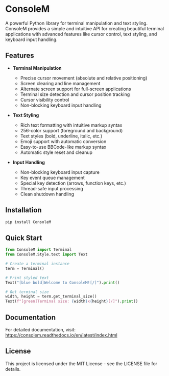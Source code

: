 # ConsoleM

A powerful Python library for terminal manipulation and text styling. ConsoleM provides a simple and intuitive API for creating beautiful terminal applications with advanced features like cursor control, text styling, and keyboard input handling.

## Features

* **Terminal Manipulation**
  * Precise cursor movement (absolute and relative positioning)
  * Screen clearing and line management
  * Alternate screen support for full-screen applications
  * Terminal size detection and cursor position tracking
  * Cursor visibility control
  * Non-blocking keyboard input handling

* **Text Styling**
  * Rich text formatting with intuitive markup syntax
  * 256-color support (foreground and background)
  * Text styles (bold, underline, italic, etc.)
  * Emoji support with automatic conversion
  * Easy-to-use BBCode-like markup syntax
  * Automatic style reset and cleanup

* **Input Handling**
  * Non-blocking keyboard input capture
  * Key event queue management
  * Special key detection (arrows, function keys, etc.)
  * Thread-safe input processing
  * Clean shutdown handling

## Installation

```bash
pip install ConsoleM
```

## Quick Start

```python
from ConsoleM import Terminal
from ConsoleM.Style.text import Text

# Create a terminal instance
term = Terminal()

# Print styled text
Text("[blue bold]Welcome to ConsoleM![/]").print()

# Get terminal size
width, height = term.get_terminal_size()
Text(f"[green]Terminal size: {width}x{height}[/]").print()
```

## Documentation

For detailed documentation, visit: https://consolem.readthedocs.io/en/latest/index.html

## License

This project is licensed under the MIT License - see the LICENSE file for details. 